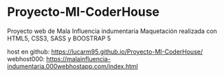 # Proyecto-MI-CoderHouse

Proyecto web de Mala Influencia indumentaria
Maquetación realizada con HTML5, CSS3, SASS y BOOSTRAP 5

host en github: https://lucarm95.github.io/Proyecto-MI-CoderHouse/
webhost000: https://malainfluencia-indumentaria.000webhostapp.com/index.html

